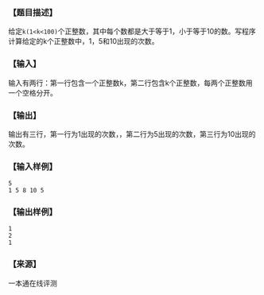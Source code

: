 ### 【题目描述】


给定`k(1<k<100)`个正整数，其中每个数都是大于等于1，小于等于10的数。写程序计算给定的k个正整数中，1，5和10出现的次数。


### 【输入】

输入有两行：第一行包含一个正整数k，第二行包含k个正整数，每两个正整数用一个空格分开。

### 【输出】

输出有三行，第一行为1出现的次数，，第二行为5出现的次数，第三行为10出现的次数。

### 【输入样例】

```
5
1 5 8 10 5

```

### 【输出样例】

```
1
2
1
```


 ### 【来源】

 一本通在线评测 
